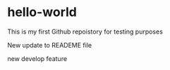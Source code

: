 hello-world
===========
This is my first Github repoistory for testing purposes

New update to READEME file

new develop feature